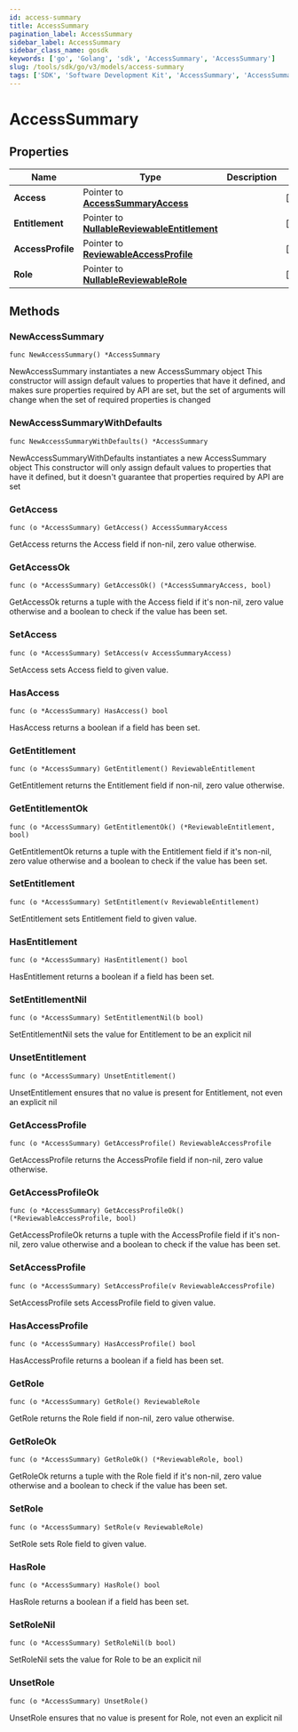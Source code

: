```yaml
---
id: access-summary
title: AccessSummary
pagination_label: AccessSummary
sidebar_label: AccessSummary
sidebar_class_name: gosdk
keywords: ['go', 'Golang', 'sdk', 'AccessSummary', 'AccessSummary']
slug: /tools/sdk/go/v3/models/access-summary
tags: ['SDK', 'Software Development Kit', 'AccessSummary', 'AccessSummary']
---
```


# AccessSummary

## Properties

| Name | Type | Description | Notes |
| --- | --- | --- | --- |
| **Access** | Pointer to [**AccessSummaryAccess**](access-summary-access) |  | [optional] |
| **Entitlement** | Pointer to [**NullableReviewableEntitlement**](reviewable-entitlement) |  | [optional] |
| **AccessProfile** | Pointer to [**ReviewableAccessProfile**](reviewable-access-profile) |  | [optional] |
| **Role** | Pointer to [**NullableReviewableRole**](reviewable-role) |  | [optional] |

## Methods

### NewAccessSummary

`func NewAccessSummary() *AccessSummary`

NewAccessSummary instantiates a new AccessSummary object This constructor will assign default values to properties that have it defined, and makes sure properties required by API are set, but the set of arguments will change when the set of required properties is changed

### NewAccessSummaryWithDefaults

`func NewAccessSummaryWithDefaults() *AccessSummary`

NewAccessSummaryWithDefaults instantiates a new AccessSummary object This constructor will only assign default values to properties that have it defined, but it doesn't guarantee that properties required by API are set

### GetAccess

`func (o *AccessSummary) GetAccess() AccessSummaryAccess`

GetAccess returns the Access field if non-nil, zero value otherwise.

### GetAccessOk

`func (o *AccessSummary) GetAccessOk() (*AccessSummaryAccess, bool)`

GetAccessOk returns a tuple with the Access field if it's non-nil, zero value otherwise and a boolean to check if the value has been set.

### SetAccess

`func (o *AccessSummary) SetAccess(v AccessSummaryAccess)`

SetAccess sets Access field to given value.

### HasAccess

`func (o *AccessSummary) HasAccess() bool`

HasAccess returns a boolean if a field has been set.

### GetEntitlement

`func (o *AccessSummary) GetEntitlement() ReviewableEntitlement`

GetEntitlement returns the Entitlement field if non-nil, zero value otherwise.

### GetEntitlementOk

`func (o *AccessSummary) GetEntitlementOk() (*ReviewableEntitlement, bool)`

GetEntitlementOk returns a tuple with the Entitlement field if it's non-nil, zero value otherwise and a boolean to check if the value has been set.

### SetEntitlement

`func (o *AccessSummary) SetEntitlement(v ReviewableEntitlement)`

SetEntitlement sets Entitlement field to given value.

### HasEntitlement

`func (o *AccessSummary) HasEntitlement() bool`

HasEntitlement returns a boolean if a field has been set.

### SetEntitlementNil

`func (o *AccessSummary) SetEntitlementNil(b bool)`

SetEntitlementNil sets the value for Entitlement to be an explicit nil

### UnsetEntitlement

`func (o *AccessSummary) UnsetEntitlement()`

UnsetEntitlement ensures that no value is present for Entitlement, not even an explicit nil

### GetAccessProfile

`func (o *AccessSummary) GetAccessProfile() ReviewableAccessProfile`

GetAccessProfile returns the AccessProfile field if non-nil, zero value otherwise.

### GetAccessProfileOk

`func (o *AccessSummary) GetAccessProfileOk() (*ReviewableAccessProfile, bool)`

GetAccessProfileOk returns a tuple with the AccessProfile field if it's non-nil, zero value otherwise and a boolean to check if the value has been set.

### SetAccessProfile

`func (o *AccessSummary) SetAccessProfile(v ReviewableAccessProfile)`

SetAccessProfile sets AccessProfile field to given value.

### HasAccessProfile

`func (o *AccessSummary) HasAccessProfile() bool`

HasAccessProfile returns a boolean if a field has been set.

### GetRole

`func (o *AccessSummary) GetRole() ReviewableRole`

GetRole returns the Role field if non-nil, zero value otherwise.

### GetRoleOk

`func (o *AccessSummary) GetRoleOk() (*ReviewableRole, bool)`

GetRoleOk returns a tuple with the Role field if it's non-nil, zero value otherwise and a boolean to check if the value has been set.

### SetRole

`func (o *AccessSummary) SetRole(v ReviewableRole)`

SetRole sets Role field to given value.

### HasRole

`func (o *AccessSummary) HasRole() bool`

HasRole returns a boolean if a field has been set.

### SetRoleNil

`func (o *AccessSummary) SetRoleNil(b bool)`

SetRoleNil sets the value for Role to be an explicit nil

### UnsetRole

`func (o *AccessSummary) UnsetRole()`

UnsetRole ensures that no value is present for Role, not even an explicit nil
